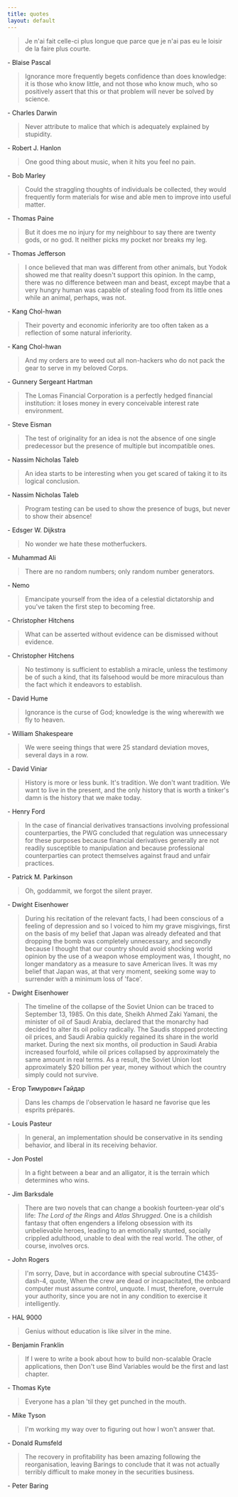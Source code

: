 ```yaml
---
title: quotes
layout: default
---
```


> Je n'ai fait celle-ci plus longue que parce que je n'ai pas eu le
loisir de la faire plus courte.

\- Blaise Pascal


> Ignorance more frequently begets confidence than does knowledge: it
is those who know little, and not those who know much, who so
positively assert that this or that problem will never be solved by
science.

\- Charles Darwin


> Never attribute to malice that which is adequately explained by
stupidity.

\- Robert J. Hanlon


> One good thing about music, when it hits you feel no pain.

\- Bob Marley


> Could the straggling thoughts of individuals be collected, they
would frequently form materials for wise and able men to improve into
useful matter.

\- Thomas Paine


> But it does me no injury for my neighbour to say there are twenty
gods, or no god. It neither picks my pocket nor breaks my leg.

\- Thomas Jefferson


> I once believed that man was different from other animals, but Yodok
showed me that reality doesn't support this opinion. In the camp,
there was no difference between man and beast, except maybe that a
very hungry human was capable of stealing food from its little ones
while an animal, perhaps, was not.

\- Kang Chol-hwan


> Their poverty and economic inferiority are too often taken as a
reflection of some natural inferiority.

\- Kang Chol-hwan


> And my orders are to weed out all non-hackers who do not pack the
gear to serve in my beloved Corps.

\- Gunnery Sergeant Hartman


> The Lomas Financial Corporation is a perfectly hedged financial
institution: it loses money in every conceivable interest rate
environment.

\- Steve Eisman


> The test of originality for an idea is not the absence of one single
predecessor but the presence of multiple but incompatible ones.

\- Nassim Nicholas Taleb


> An idea starts to be interesting when you get scared of taking it to
its logical conclusion.

\- Nassim Nicholas Taleb


> Program testing can be used to show the presence of bugs, but never
to show their absence!

\- Edsger W. Dijkstra


> No wonder we hate these motherfuckers.

\- Muhammad Ali


> There are no random numbers; only random number generators.

\- Nemo


> Emancipate yourself from the idea of a celestial dictatorship and
you've taken the first step to becoming free.

\- Christopher Hitchens


> What can be asserted without evidence can be dismissed without
evidence.

\- Christopher Hitchens


> No testimony is sufficient to establish a miracle, unless the
testimony be of such a kind, that its falsehood would be more
miraculous than the fact which it endeavors to establish.

\- David Hume


> Ignorance is the curse of God; knowledge is the wing wherewith we
fly to heaven.

\- William Shakespeare


> We were seeing things that were 25 standard deviation moves, several
days in a row.

\- David Viniar


> History is more or less bunk. It's tradition. We don't want
tradition. We want to live in the present, and the only history that
is worth a tinker's damn is the history that we make today.

\- Henry Ford


> In the case of financial derivatives transactions involving
professional counterparties, the PWG concluded that regulation was
unnecessary for these purposes because financial derivatives generally
are not readily susceptible to manipulation and because professional
counterparties can protect themselves against fraud and unfair
practices.

\- Patrick M. Parkinson


> Oh, goddammit, we forgot the silent prayer.

\- Dwight Eisenhower


> During his recitation of the relevant facts, I had been conscious of
a feeling of depression and so I voiced to him my grave misgivings,
first on the basis of my belief that Japan was already defeated and
that dropping the bomb was completely unnecessary, and secondly
because I thought that our country should avoid shocking world opinion
by the use of a weapon whose employment was, I thought, no longer
mandatory as a measure to save American lives. It was my belief that
Japan was, at that very moment, seeking some way to surrender with a
minimum loss of 'face'.

\- Dwight Eisenhower


> The timeline of the collapse of the Soviet Union can be traced to
September 13, 1985. On this date, Sheikh Ahmed Zaki Yamani, the
minister of oil of Saudi Arabia, declared that the monarchy had
decided to alter its oil policy radically. The Saudis stopped
protecting oil prices, and Saudi Arabia quickly regained its share in
the world market. During the next six months, oil production in Saudi
Arabia increased fourfold, while oil prices collapsed by approximately
the same amount in real terms. As a result, the Soviet Union lost
approximately $20 billion per year, money without which the country
simply could not survive.

\- Егор Тимурович Гайдар


> Dans les champs de l'observation le hasard ne favorise que les
esprits préparés.

\- Louis Pasteur


> In general, an implementation should be conservative in its sending
behavior, and liberal in its receiving behavior.

\- Jon Postel


> In a fight between a bear and an alligator, it is the terrain which
determines who wins.

\- Jim Barksdale


> There are two novels that can change a bookish fourteen-year old's
life: *The Lord of the Rings* and *Atlas Shrugged*. One is a childish
fantasy that often engenders a lifelong obsession with its
unbelievable heroes, leading to an emotionally stunted, socially
crippled adulthood, unable to deal with the real world. The other, of
course, involves orcs.

\- John Rogers


> I'm sorry, Dave, but in accordance with special subroutine
C1435-dash-4, quote, When the crew are dead or incapacitated, the
onboard computer must assume control, unquote. I must, therefore,
overrule your authority, since you are not in any condition to
exercise it intelligently.

\- HAL 9000


> Genius without education is like silver in the mine.

\- Benjamin Franklin


> If I were to write a book about how to build non-scalable Oracle
  applications, then Don't use Bind Variables would be the first and
  last chapter.

\- Thomas Kyte


> Everyone has a plan 'til they get punched in the mouth.

\- Mike Tyson


> I'm working my way over to figuring out how I won't answer that.

\- Donald Rumsfeld


> The recovery in profitability has been amazing following the
  reorganisation, leaving Barings to conclude that it was not actually
  terribly difficult to make money in the securities business.

\- Peter Baring
